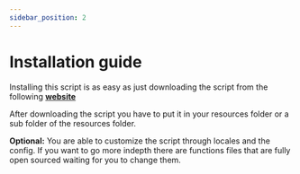 ```yaml
---
sidebar_position: 2
---
```


# Installation guide

Installing this script is as easy as just downloading the script from the following [**website**](https://keymaster.fivem.net/)

After downloading the script you have to put it in your resources folder or a sub folder of the resources folder.

**Optional:** You are able to customize the script through locales and the config. If you want to go more indepth there are functions files that are fully open sourced waiting for you to change them.
